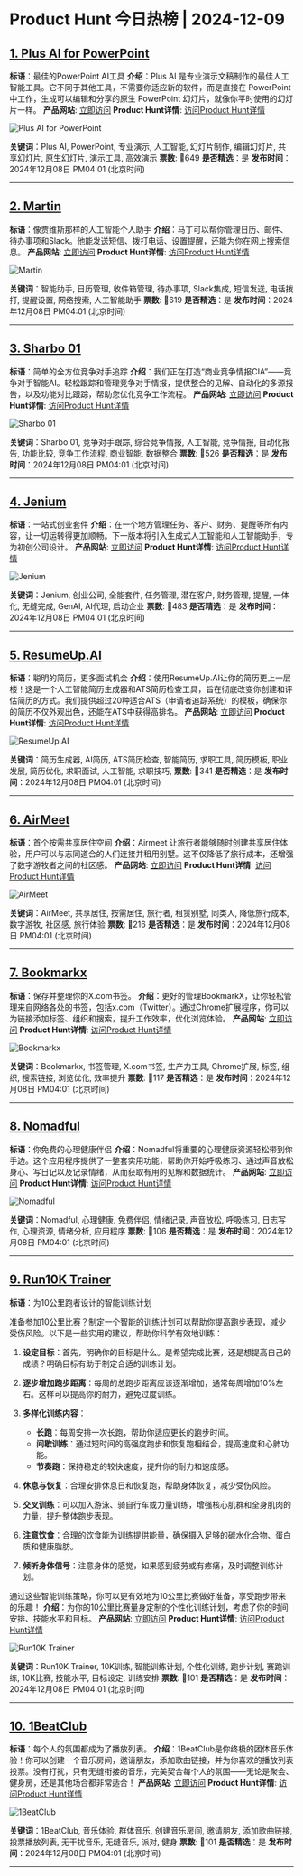 # Product Hunt 今日热榜 | 2024-12-09

## [1. Plus AI for PowerPoint](https://www.producthunt.com/posts/plus-ai-for-powerpoint?utm_campaign=producthunt-api&utm_medium=api-v2&utm_source=Application%3A+phtrends+%28ID%3A+147529%29)
**标语**：最佳的PowerPoint AI工具
**介绍**：Plus AI 是专业演示文稿制作的最佳人工智能工具。它不同于其他工具，不需要你适应新的软件，而是直接在 PowerPoint 中工作，生成可以编辑和分享的原生 PowerPoint 幻灯片，就像你平时使用的幻灯片一样。
**产品网站**: [立即访问](https://www.producthunt.com/r/XRTQAYL2E6CEDN?utm_campaign=producthunt-api&utm_medium=api-v2&utm_source=Application%3A+phtrends+%28ID%3A+147529%29)
**Product Hunt详情**: [访问Product Hunt详情](https://www.producthunt.com/posts/plus-ai-for-powerpoint?utm_campaign=producthunt-api&utm_medium=api-v2&utm_source=Application%3A+phtrends+%28ID%3A+147529%29)

![Plus AI for PowerPoint](https://ph-files.imgix.net/6e637b78-e2a7-438e-9228-d5a32267d069.png?auto=format&fit=crop&frame=1&h=512&w=1024)

**关键词**：Plus AI, PowerPoint, 专业演示, 人工智能, 幻灯片制作, 编辑幻灯片, 共享幻灯片, 原生幻灯片, 演示工具, 高效演示
**票数**: 🔺649
**是否精选**：是
**发布时间**：2024年12月08日 PM04:01 (北京时间)

---

## [2. Martin](https://www.producthunt.com/posts/martin-3?utm_campaign=producthunt-api&utm_medium=api-v2&utm_source=Application%3A+phtrends+%28ID%3A+147529%29)
**标语**：像贾维斯那样的人工智能个人助手
**介绍**：马丁可以帮你管理日历、邮件、待办事项和Slack。他能发送短信、拨打电话、设置提醒，还能为你在网上搜索信息。
**产品网站**: [立即访问](https://www.producthunt.com/r/GZ4QMWUHSONGSH?utm_campaign=producthunt-api&utm_medium=api-v2&utm_source=Application%3A+phtrends+%28ID%3A+147529%29)
**Product Hunt详情**: [访问Product Hunt详情](https://www.producthunt.com/posts/martin-3?utm_campaign=producthunt-api&utm_medium=api-v2&utm_source=Application%3A+phtrends+%28ID%3A+147529%29)

![Martin](https://ph-files.imgix.net/51c16c5d-cb6c-4b8f-a57c-ab2c848631c1.png?auto=format&fit=crop&frame=1&h=512&w=1024)

**关键词**：智能助手, 日历管理, 收件箱管理, 待办事项, Slack集成, 短信发送, 电话拨打, 提醒设置, 网络搜索, 人工智能助手
**票数**: 🔺619
**是否精选**：是
**发布时间**：2024年12月08日 PM04:01 (北京时间)

---

## [3. Sharbo 01](https://www.producthunt.com/posts/sharbo-01?utm_campaign=producthunt-api&utm_medium=api-v2&utm_source=Application%3A+phtrends+%28ID%3A+147529%29)
**标语**：简单的全方位竞争对手追踪
**介绍**：我们正在打造“商业竞争情报CIA”——竞争对手智能AI。轻松跟踪和管理竞争对手情报，提供整合的见解、自动化的多源报告，以及功能对比跟踪，帮助您优化竞争工作流程。
**产品网站**: [立即访问](https://www.producthunt.com/r/I4FAJKTUFOXLT7?utm_campaign=producthunt-api&utm_medium=api-v2&utm_source=Application%3A+phtrends+%28ID%3A+147529%29)
**Product Hunt详情**: [访问Product Hunt详情](https://www.producthunt.com/posts/sharbo-01?utm_campaign=producthunt-api&utm_medium=api-v2&utm_source=Application%3A+phtrends+%28ID%3A+147529%29)

![Sharbo 01](https://ph-files.imgix.net/986dae8a-6ccf-4cb8-a812-352268b46de4.png?auto=format&fit=crop&frame=1&h=512&w=1024)

**关键词**：Sharbo 01, 竞争对手跟踪, 综合竞争情报, 人工智能, 竞争情报, 自动化报告, 功能比较, 竞争工作流程, 商业智能, 数据整合
**票数**: 🔺526
**是否精选**：是
**发布时间**：2024年12月08日 PM04:01 (北京时间)

---

## [4. Jenium](https://www.producthunt.com/posts/jenium?utm_campaign=producthunt-api&utm_medium=api-v2&utm_source=Application%3A+phtrends+%28ID%3A+147529%29)
**标语**：一站式创业套件
**介绍**：在一个地方管理任务、客户、财务、提醒等所有内容，让一切运转得更加顺畅。下一版本将引入生成式人工智能和人工智能助手，专为初创公司设计。
**产品网站**: [立即访问](https://www.producthunt.com/r/MAU7G2MWZUZXGT?utm_campaign=producthunt-api&utm_medium=api-v2&utm_source=Application%3A+phtrends+%28ID%3A+147529%29)
**Product Hunt详情**: [访问Product Hunt详情](https://www.producthunt.com/posts/jenium?utm_campaign=producthunt-api&utm_medium=api-v2&utm_source=Application%3A+phtrends+%28ID%3A+147529%29)

![Jenium](https://ph-files.imgix.net/c2daf863-d9d4-4612-867d-3d5a7c2b8123.png?auto=format&fit=crop&frame=1&h=512&w=1024)

**关键词**：Jenium, 创业公司, 全能套件, 任务管理, 潜在客户, 财务管理, 提醒, 一体化, 无缝完成, GenAI, AI代理, 启动企业
**票数**: 🔺483
**是否精选**：是
**发布时间**：2024年12月08日 PM04:01 (北京时间)

---

## [5. ResumeUp.AI](https://www.producthunt.com/posts/resumeup-ai?utm_campaign=producthunt-api&utm_medium=api-v2&utm_source=Application%3A+phtrends+%28ID%3A+147529%29)
**标语**：聪明的简历，更多面试机会
**介绍**：使用ResumeUp.AI让你的简历更上一层楼！这是一个人工智能简历生成器和ATS简历检查工具，旨在彻底改变你创建和评估简历的方式。我们提供超过20种适合ATS（申请者追踪系统）的模板，确保你的简历不仅外观出色，还能在ATS中获得高排名。
**产品网站**: [立即访问](https://www.producthunt.com/r/HFMGJLESI7AGTH?utm_campaign=producthunt-api&utm_medium=api-v2&utm_source=Application%3A+phtrends+%28ID%3A+147529%29)
**Product Hunt详情**: [访问Product Hunt详情](https://www.producthunt.com/posts/resumeup-ai?utm_campaign=producthunt-api&utm_medium=api-v2&utm_source=Application%3A+phtrends+%28ID%3A+147529%29)

![ResumeUp.AI](https://ph-files.imgix.net/d602c60f-e49a-4b35-bd45-b568f1bd9195.png?auto=format&fit=crop&frame=1&h=512&w=1024)

**关键词**：简历生成器, AI简历, ATS简历检查, 智能简历, 求职工具, 简历模板, 职业发展, 简历优化, 求职面试, 人工智能, 求职技巧,
**票数**: 🔺341
**是否精选**：是
**发布时间**：2024年12月08日 PM04:01 (北京时间)

---

## [6. AirMeet](https://www.producthunt.com/posts/airmeet-2?utm_campaign=producthunt-api&utm_medium=api-v2&utm_source=Application%3A+phtrends+%28ID%3A+147529%29)
**标语**：首个按需共享居住空间
**介绍**：Airmeet 让旅行者能够随时创建共享居住体验，用户可以与志同道合的人们连接并租用别墅。这不仅降低了旅行成本，还增强了数字游牧者之间的社区感。
**产品网站**: [立即访问](https://www.producthunt.com/r/5PVAIQFWJQ5FI4?utm_campaign=producthunt-api&utm_medium=api-v2&utm_source=Application%3A+phtrends+%28ID%3A+147529%29)
**Product Hunt详情**: [访问Product Hunt详情](https://www.producthunt.com/posts/airmeet-2?utm_campaign=producthunt-api&utm_medium=api-v2&utm_source=Application%3A+phtrends+%28ID%3A+147529%29)

![AirMeet](https://ph-files.imgix.net/efc5ed8a-f62a-4e2d-853e-b55038a7e929.png?auto=format&fit=crop&frame=1&h=512&w=1024)

**关键词**：AirMeet, 共享居住, 按需居住, 旅行者, 租赁别墅, 同类人, 降低旅行成本, 数字游牧, 社区感, 旅行体验
**票数**: 🔺216
**是否精选**：是
**发布时间**：2024年12月08日 PM04:01 (北京时间)

---

## [7. Bookmarkx](https://www.producthunt.com/posts/bookmarkx?utm_campaign=producthunt-api&utm_medium=api-v2&utm_source=Application%3A+phtrends+%28ID%3A+147529%29)
**标语**：保存并整理你的X.com书签。
**介绍**：更好的管理BookmarkX，让你轻松管理来自网络各处的书签，包括x.com（Twitter）。通过Chrome扩展程序，你可以为链接添加标签、组织和搜索，提升工作效率，优化浏览体验。
**产品网站**: [立即访问](https://www.producthunt.com/r/D3PS5UNQ7R7RNG?utm_campaign=producthunt-api&utm_medium=api-v2&utm_source=Application%3A+phtrends+%28ID%3A+147529%29)
**Product Hunt详情**: [访问Product Hunt详情](https://www.producthunt.com/posts/bookmarkx?utm_campaign=producthunt-api&utm_medium=api-v2&utm_source=Application%3A+phtrends+%28ID%3A+147529%29)

![Bookmarkx](https://ph-files.imgix.net/4615b707-ac20-48d3-9b4f-e465e95f472c.png?auto=format&fit=crop&frame=1&h=512&w=1024)

**关键词**：Bookmarkx, 书签管理, X.com书签, 生产力工具, Chrome扩展, 标签, 组织, 搜索链接, 浏览优化, 效率提升
**票数**: 🔺117
**是否精选**：是
**发布时间**：2024年12月08日 PM04:01 (北京时间)

---

## [8. Nomadful](https://www.producthunt.com/posts/nomadful-2?utm_campaign=producthunt-api&utm_medium=api-v2&utm_source=Application%3A+phtrends+%28ID%3A+147529%29)
**标语**：你免费的心理健康伴侣
**介绍**：Nomadful将重要的心理健康资源轻松带到你手边。这个应用程序提供了一整套实用功能，帮助你开始呼吸练习、通过声音放松身心、写日记以及记录情绪，从而获取有用的见解和数据统计。
**产品网站**: [立即访问](https://www.producthunt.com/r/RPO3T6Q6FB4R34?utm_campaign=producthunt-api&utm_medium=api-v2&utm_source=Application%3A+phtrends+%28ID%3A+147529%29)
**Product Hunt详情**: [访问Product Hunt详情](https://www.producthunt.com/posts/nomadful-2?utm_campaign=producthunt-api&utm_medium=api-v2&utm_source=Application%3A+phtrends+%28ID%3A+147529%29)

![Nomadful](https://ph-files.imgix.net/7ec35816-c121-438f-900e-974f49d3e5fc.png?auto=format&fit=crop&frame=1&h=512&w=1024)

**关键词**：Nomadful, 心理健康, 免费伴侣, 情绪记录, 声音放松, 呼吸练习, 日志写作, 心理资源, 情绪分析, 应用程序
**票数**: 🔺106
**是否精选**：是
**发布时间**：2024年12月08日 PM04:01 (北京时间)

---

## [9. Run10K Trainer](https://www.producthunt.com/posts/run10k-trainer?utm_campaign=producthunt-api&utm_medium=api-v2&utm_source=Application%3A+phtrends+%28ID%3A+147529%29)
**标语**：为10公里跑者设计的智能训练计划

准备参加10公里比赛？制定一个智能的训练计划可以帮助你提高跑步表现，减少受伤风险。以下是一些实用的建议，帮助你科学有效地训练：

1. **设定目标**：首先，明确你的目标是什么。是希望完成比赛，还是想提高自己的成绩？明确目标有助于制定合适的训练计划。

2. **逐步增加跑步距离**：每周的总跑步距离应该逐渐增加，通常每周增加10%左右。这样可以提高你的耐力，避免过度训练。

3. **多样化训练内容**：
   - **长跑**：每周安排一次长跑，帮助你适应更长的跑步时间。
   - **间歇训练**：通过短时间的高强度跑步和恢复跑相结合，提高速度和心肺功能。
   - **节奏跑**：保持稳定的较快速度，提升你的耐力和速度感。

4. **休息与恢复**：合理安排休息日和恢复跑，帮助身体恢复，减少受伤风险。

5. **交叉训练**：可以加入游泳、骑自行车或力量训练，增强核心肌群和全身肌肉的力量，提升整体跑步表现。

6. **注意饮食**：合理的饮食能为训练提供能量，确保摄入足够的碳水化合物、蛋白质和健康脂肪。

7. **倾听身体信号**：注意身体的感觉，如果感到疲劳或有疼痛，及时调整训练计划。

通过这些智能训练策略，你可以更有效地为10公里比赛做好准备，享受跑步带来的乐趣！
**介绍**：为你的10公里比赛量身定制的个性化训练计划，考虑了你的时间安排、技能水平和目标。
**产品网站**: [立即访问](https://www.producthunt.com/r/RHDVL52VAAHY4A?utm_campaign=producthunt-api&utm_medium=api-v2&utm_source=Application%3A+phtrends+%28ID%3A+147529%29)
**Product Hunt详情**: [访问Product Hunt详情](https://www.producthunt.com/posts/run10k-trainer?utm_campaign=producthunt-api&utm_medium=api-v2&utm_source=Application%3A+phtrends+%28ID%3A+147529%29)

![Run10K Trainer](https://ph-files.imgix.net/5c38f5b1-8379-4e42-ba13-19fa57ec04de.jpeg?auto=format&fit=crop&frame=1&h=512&w=1024)

**关键词**：Run10K Trainer, 10K训练, 智能训练计划, 个性化训练, 跑步计划, 赛跑训练, 10K比赛, 技能水平, 目标设定, 训练安排
**票数**: 🔺101
**是否精选**：是
**发布时间**：2024年12月08日 PM04:01 (北京时间)

---

## [10. 1BeatClub](https://www.producthunt.com/posts/1beatclub?utm_campaign=producthunt-api&utm_medium=api-v2&utm_source=Application%3A+phtrends+%28ID%3A+147529%29)
**标语**：每个人的氛围都成为了播放列表。
**介绍**：1BeatClub是你终极的团体音乐体验！你可以创建一个音乐房间，邀请朋友，添加歌曲链接，并为你喜欢的播放列表投票。没有打扰，只有无缝衔接的音乐，完美契合每个人的氛围——无论是聚会、健身房，还是其他场合都非常适合！
**产品网站**: [立即访问](https://www.producthunt.com/r/YDYNLDEUFPRSWR?utm_campaign=producthunt-api&utm_medium=api-v2&utm_source=Application%3A+phtrends+%28ID%3A+147529%29)
**Product Hunt详情**: [访问Product Hunt详情](https://www.producthunt.com/posts/1beatclub?utm_campaign=producthunt-api&utm_medium=api-v2&utm_source=Application%3A+phtrends+%28ID%3A+147529%29)

![1BeatClub](https://ph-files.imgix.net/59a77ff6-321e-4b1d-b41f-ae3c8ec10512.png?auto=format&fit=crop&frame=1&h=512&w=1024)

**关键词**：1BeatClub, 音乐体验, 群体音乐, 创建音乐房间, 邀请朋友, 添加歌曲链接, 投票播放列表, 无干扰音乐, 无缝音乐, 派对, 健身
**票数**: 🔺101
**是否精选**：是
**发布时间**：2024年12月08日 PM04:01 (北京时间)

---

